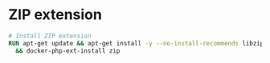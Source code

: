 # ZIP extension

```Dockerfile
# Install ZIP extension
RUN apt-get update && apt-get install -y --no-install-recommends libzip-dev && rm -rf /var/lib/apt/lists/* \
  && docker-php-ext-install zip
```